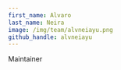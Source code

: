 ```yaml
---
first_name: Alvaro
last_name: Neira
image: /img/team/alvneiayu.png
github_handle: alvneiayu
---
```

Maintainer